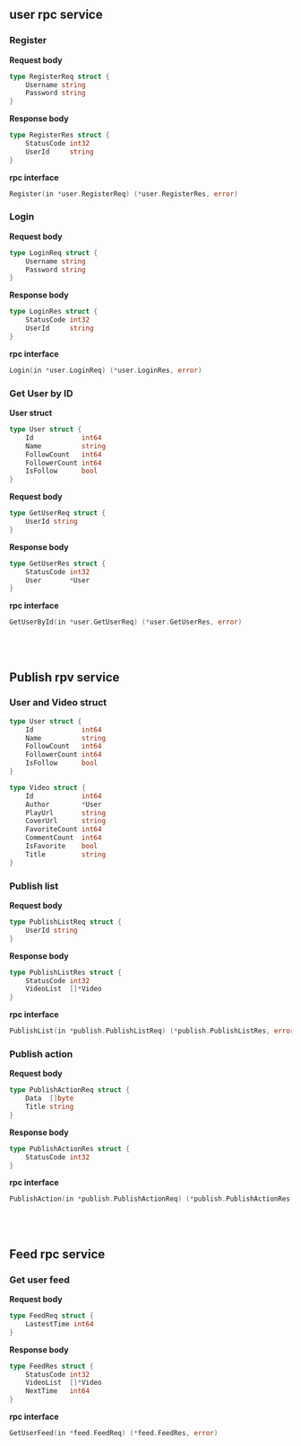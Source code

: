 ## user rpc service

### Register
**Request body**
```go
type RegisterReq struct {
	Username string
	Password string
}
```

**Response body**
```go
type RegisterRes struct {
	StatusCode int32
	UserId     string
}
```

**rpc interface**
```go
Register(in *user.RegisterReq) (*user.RegisterRes, error)
```

### Login
**Request body**
```go
type LoginReq struct {
	Username string
	Password string
}
```

**Response body**
```go
type LoginRes struct {
	StatusCode int32
	UserId     string
}
```

**rpc interface**
```go
Login(in *user.LoginReq) (*user.LoginRes, error)
```

### Get User by ID
**User struct**
```go
type User struct {
	Id            int64
	Name          string
	FollowCount   int64
	FollowerCount int64
	IsFollow      bool
}
```

**Request body**
```go
type GetUserReq struct {
	UserId string
}
```

**Response body**
```go
type GetUserRes struct {
	StatusCode int32
	User       *User
}
```

**rpc interface**
```go
GetUserById(in *user.GetUserReq) (*user.GetUserRes, error)
```

<br>
<br>



## Publish rpv service

### User and Video struct
```go
type User struct {
	Id            int64
	Name          string
	FollowCount   int64
	FollowerCount int64
	IsFollow      bool
}

type Video struct {
	Id            int64
	Author        *User
	PlayUrl       string
	CoverUrl      string
	FavoriteCount int64
	CommentCount  int64
	IsFavorite    bool
	Title         string
}
```
### Publish list

**Request body**
```go
type PublishListReq struct {
	UserId string
}
```

**Response body**
```go
type PublishListRes struct {
	StatusCode int32
	VideoList  []*Video
}
```

**rpc interface**
```go
PublishList(in *publish.PublishListReq) (*publish.PublishListRes, error)
```

### Publish action

**Request body**
```go
type PublishActionReq struct {
	Data  []byte
	Title string
}
```

**Response body**
```go
type PublishActionRes struct {
	StatusCode int32
}
```

**rpc interface**
```go
PublishAction(in *publish.PublishActionReq) (*publish.PublishActionRes, error)
```

<br>
<br>



## Feed rpc service

### Get user feed
**Request body**
```go
type FeedReq struct {
	LastestTime int64
}
```

**Response body**
```go
type FeedRes struct {
	StatusCode int32
	VideoList  []*Video
	NextTime   int64
}
```

**rpc interface**
```go
GetUserFeed(in *feed.FeedReq) (*feed.FeedRes, error)
```
